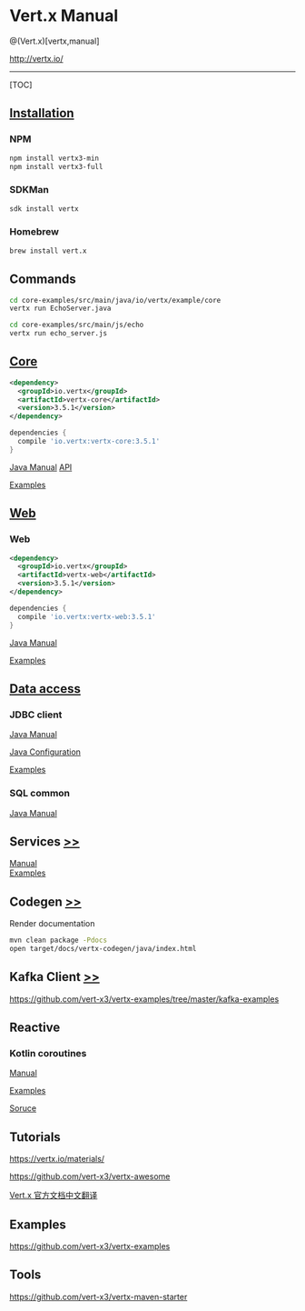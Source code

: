 # Vert.x Manual

@(Vert.x)[vertx,manual]

<http://vertx.io/>

---

[TOC]

## [Installation](https://vertx.io/download/)

### NPM

```bash
npm install vertx3-min
npm install vertx3-full
```

### SDKMan

```bash
sdk install vertx
```

### Homebrew

```bash
brew install vert.x
```

## Commands

```bash
cd core-examples/src/main/java/io/vertx/example/core
vertx run EchoServer.java

cd core-examples/src/main/js/echo
vertx run echo_server.js
```

## [Core](https://vertx.io/docs/#core)

```xml
<dependency>
  <groupId>io.vertx</groupId>
  <artifactId>vertx-core</artifactId>
  <version>3.5.1</version>
</dependency>
```

```gradle
dependencies {
  compile 'io.vertx:vertx-core:3.5.1'
}
```

[Java Manual](https://vertx.io/docs/vertx-core/java/) [API](https://vertx.io/docs/apidocs/)

[Examples](https://github.com/vert-x3/vertx-examples/tree/master/core-examples)

## [Web](https://vertx.io/docs/#web)

### Web

```xml
<dependency>
  <groupId>io.vertx</groupId>
  <artifactId>vertx-web</artifactId>
  <version>3.5.1</version>
</dependency>
```

```gradle
dependencies {
  compile 'io.vertx:vertx-web:3.5.1'
}
```

[Java Manual](https://vertx.io/docs/vertx-web/java/)

[Examples](https://github.com/vert-x3/vertx-examples/tree/master/web-examples)

## [Data access](https://vertx.io/docs/#data_access)

### JDBC client

[Java Manual](https://vertx.io/docs/vertx-jdbc-client/java/)

[Java Configuration](https://vertx.io/docs/vertx-jdbc-client/java/#_configuration)

[Examples](https://github.com/vert-x3/vertx-examples/tree/master/jdbc-examples)

### SQL common

[Java Manual](https://vertx.io/docs/vertx-sql-common/java/)

## Services [>>](https://vertx.io/docs/#services)

[Manual](https://vertx.io/docs/vertx-service-proxy/java) \
[Examples](https://github.com/vert-x3/vertx-examples/tree/master/service-proxy-examples)

## Codegen [>>](https://github.com/vert-x3/vertx-codegen)

Render documentation

```bash
mvn clean package -Pdocs
open target/docs/vertx-codegen/java/index.html
```

## Kafka Client [>>](https://vertx.io/docs/vertx-kafka-client/java/)

<https://github.com/vert-x3/vertx-examples/tree/master/kafka-examples>

## Reactive

### Kotlin coroutines

[Manual](https://vertx.io/docs/vertx-lang-kotlin-coroutines/kotlin/)

[Examples](https://github.com/vert-x3/vertx-examples/tree/master/kotlin-examples/coroutines)

[Soruce](https://github.com/vert-x3/vertx-lang-kotlin/tree/master/vertx-lang-kotlin-coroutines)

## Tutorials

<https://vertx.io/materials/>

<https://github.com/vert-x3/vertx-awesome>

[Vert.x 官方文档中文翻译](https://vertxchina.github.io/vertx-translation-chinese/)

## Examples

<https://github.com/vert-x3/vertx-examples>

## Tools

<https://github.com/vert-x3/vertx-maven-starter>